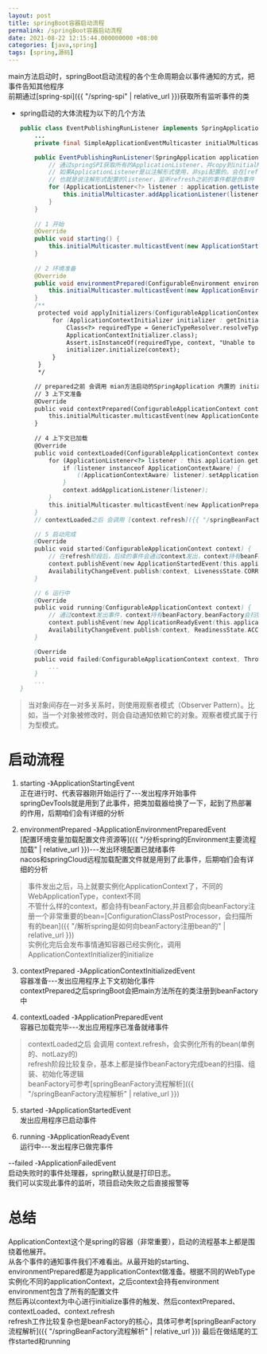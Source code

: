 ```yaml
---
layout: post
title: springBoot容器启动流程
permalink: /springBoot容器启动流程
date: 2021-08-22 12:15:44.000000000 +08:00
categories: [java,spring]
tags: [spring,源码]
---
```

main方法启动时，springBoot启动流程的各个生命周期会以事件通知的方式，把事件告知其他程序  
前期通过[spring-spi]({{ "/spring-spi" | relative_url }})获取所有监听事件的类   
* spring启动的大体流程为以下的几个方法    
    ```java
    public class EventPublishingRunListener implements SpringApplicationRunListener {
        ...
        private final SimpleApplicationEventMulticaster initialMulticaster = new SimpleApplicationEventMulticaster();
    
        public EventPublishingRunListener(SpringApplication application, String[] args) {
            // 通过springSPI获取所有的ApplicationListener，并copy到initialMulticaster
            // 如果ApplicationListener是以注解形式使用，非spi配置的。会在[refresh阶段]({{ "/springBeanFactory流程解析" | relative_url }})扫描所有以注解形式配置的listener
            // 也就是说注解形式配置的listener，监听refresh之前的事件都是伪事件
            for (ApplicationListener<?> listener : application.getListeners()) {
                this.initialMulticaster.addApplicationListener(listener);
            }
        }
        
        // 1 开始
        @Override
        public void starting() {
            this.initialMulticaster.multicastEvent(new ApplicationStartingEvent(this.application, this.args));
        }
        
        // 2 环境准备
        @Override
        public void environmentPrepared(ConfigurableEnvironment environment) {
            this.initialMulticaster.multicastEvent(new ApplicationEnvironmentPreparedEvent(this.application, this.args, environment));
        }
        /**
         protected void applyInitializers(ConfigurableApplicationContext context) {
             for (ApplicationContextInitializer initializer : getInitializers()) {
                 Class<?> requiredType = GenericTypeResolver.resolveTypeArgument(initializer.getClass(),
                 ApplicationContextInitializer.class);
                 Assert.isInstanceOf(requiredType, context, "Unable to call initializer.");
                 initializer.initialize(context);
             }
         } 
         */
    
        // prepared之前 会调用 mian方法启动的SpringApplication 内置的 initialize,如上面的注释的代码
        // 3 上下文准备
        @Override
        public void contextPrepared(ConfigurableApplicationContext context) {
            this.initialMulticaster.multicastEvent(new ApplicationContextInitializedEvent(this.application, this.args, context));
        }
        
        // 4 上下文已加载
        @Override
        public void contextLoaded(ConfigurableApplicationContext context) {
            for (ApplicationListener<?> listener : this.application.getListeners()) {
                if (listener instanceof ApplicationContextAware) {
                    ((ApplicationContextAware) listener).setApplicationContext(context);
                }
                context.addApplicationListener(listener);
            }
            this.initialMulticaster.multicastEvent(new ApplicationPreparedEvent(this.application, this.args, context));
        }
        // contextLoaded之后 会调用 [context.refresh]({{ "/springBeanFactory流程解析" | relative_url }})，会实例化所有的bean(单例的、notLazy的)，包括以注解形式配置的listener
    
        // 5 启动完成
        @Override
        public void started(ConfigurableApplicationContext context) {
            // 在refresh阶段后，后续的事件会通过context发出，context持有beanFactory,beanFactory在refresh期间会扫描所有的listener。所以就不能仅仅调用spi配置的listener了
            context.publishEvent(new ApplicationStartedEvent(this.application, this.args, context));
            AvailabilityChangeEvent.publish(context, LivenessState.CORRECT);
        }
    
        // 6 运行中
        @Override
        public void running(ConfigurableApplicationContext context) {
            // 通过context发出事件，context持有beanFactory,beanFactory会扫描所有的ApplicationListener。
            context.publishEvent(new ApplicationReadyEvent(this.application, this.args, context));
            AvailabilityChangeEvent.publish(context, ReadinessState.ACCEPTING_TRAFFIC);
        }
    
        @Override
        public void failed(ConfigurableApplicationContext context, Throwable exception) {
            ...
        }
        ...
    }
    
    ```
> 当对象间存在一对多关系时，则使用观察者模式（Observer Pattern）。比如，当一个对象被修改时，则会自动通知依赖它的对象。观察者模式属于行为型模式。

# 启动流程

1. starting -》ApplicationStartingEvent  
正在进行时、代表容器刚开始运行了---发出程序开始事件  
springDevTools就是用到了此事件，把类加载器给换了一下，起到了热部署的作用，后期咱们会有详细的分析

2. environmentPrepared -》ApplicationEnvironmentPreparedEvent  
[配置环境变量加载配置文件资源等]({{ "/分析spring的Environment主要流程加载" | relative_url }})---发出环境配置已就绪事件  
nacos和springCloud远程加载配置文件就是用到了此事件，后期咱们会有详细的分析  
> 事件发出之后，马上就要实例化ApplicationContext了，不同的WebApplicationType，context不同   
> 不管什么样的context，都会持有beanFactory,并且都会向beanFactory注册一个非常重要的bean=[ConfigurationClassPostProcessor，会扫描所有的bean]({{ "/解析spring是如何向beanFactory注册bean的" | relative_url }})  
> 实例化完后会发布事情通知容器已经实例化，调用ApplicationContextInitializer的initialize

3. contextPrepared -》ApplicationContextInitializedEvent    
容器准备---发出应用程序上下文初始化事件  
contextPrepared之后springBoot会把main方法所在的类注册到beanFactory中

4. contextLoaded -》ApplicationPreparedEvent  
容器已加载完毕---发出应用程序已准备就绪事件
> contextLoaded之后 会调用 context.refresh，会实例化所有的bean(单例的、notLazy的)  
> refresh阶段比较复杂，基本上都是操作beanFactory完成bean的扫描、组装、初始化等逻辑  
> beanFactory可参考[springBeanFactory流程解析]({{ "/springBeanFactory流程解析" | relative_url }})

5. started -》ApplicationStartedEvent  
发出应用程序已启动事件

6. running -》ApplicationReadyEvent  
运行中---发出程序已做完事件

--failed -》ApplicationFailedEvent  
启动失败时的事件处理器，spring默认就是打印日志。  
我们可以实现此事件的监听，项目启动失败之后直接报警等


# 总结
ApplicationContext这个是spring的容器（非常重要），启动的流程基本上都是围绕着他展开。  
从各个事件的通知事件我们不难看出。从最开始的starting、environmentPrepared都是为applicationContext做准备。根据不同的WebType实例化不同的applicationContext，之后context会持有environment  
environment包含了所有的配置文件  
然后再以context为中心进行initialize事件的触发、然后contextPrepared、contextLoaded、context.refresh  
refresh工作比较复杂也是beanFactory的核心，具体可参考[springBeanFactory流程解析]({{ "/springBeanFactory流程解析" | relative_url }})
最后在做结尾的工作started和running